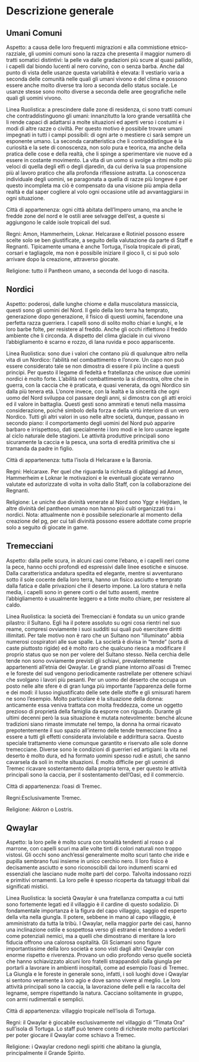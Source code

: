 # Descrizione generale
## Umani Comuni
Aspetto: 
a causa delle loro frequenti migrazioni e alla commistione etnico-razziale, gli uomini comuni sono la razza che presenta il maggior numero di tratti somatici distintivi: la pelle va dalle gradazioni più scure al quasi pallido, i capelli dal biondo lucenti al nero corvino, con o senza barba. Anche dal punto di vista delle usanze questa variabilità è elevata: Il vestiario varia a seconda delle comunità nelle quali gli umani vivono e del clima e possono essere anche molto diverse tra loro a seconda dello status sociale. Le usanze stesse sono molto diverse a seconda delle aree geografiche nelle quali gli uomini vivono.

Linea Ruolistica: 
a prescindere dalle zone di residenza, ci sono tratti comuni che contraddistinguono gli umani: innanzitutto la loro grande versatilità che li rende capaci di adattarsi a molte situazioni ed aperti verso i costumi e i modi di altre razze o civiltà. Per questo motivo è possibile trovare umani impegnati in tutti i campi possibili: di ogni arte o mestiere ci sarà sempre un esponente umano. La seconda caratteristica che li contraddistingue è la curiosità e la sete di conoscenza, non solo pura e teorica, ma anche della pratica delle cose e della realtà, che li spinge a sperimentare vie nuove ed a essere in costante movimento. La vita di un uomo si svolge a ritmi molto più veloci di quella degli elfi o degli djaredin, da cui deriva la sua propensione più al lavoro pratico che alla profonda riflessione astratta. La conoscenza individuale degli uomini, se paragonata a quella di razze più longeve è per questo incompleta ma ciò è compensato da una visione più ampia della realtà e dal saper cogliere al volo ogni occasione utile ad avvantaggiarsi in ogni situazione.

Città di appartenenza: 
ogni città abitata dell’Impero umano, ma anche le fredde zone del nord e le ostili aree selvagge dell’est, a queste si aggiungono le calde isole tropicali del sud.

Regni: 
Amon, Hammerheim, Loknar. Helcaraxe e Rotiniel possono essere scelte solo se ben giustificate, a seguito della valutazione da parte di Staff e Regnanti. Tipicamente umana è anche Tortuga, l’isola tropicale di pirati, corsari e tagliagole, ma non è possibile iniziare il gioco li, ci si può solo arrivare dopo la creazione, attraverso giocate.

Religione: 
tutto il Pantheon umano, a seconda del luogo di nascita.

 

## Nordici

Aspetto: poderosi, dalle lunghe chiome e dalla muscolatura massiccia, questi sono gli uomini del Nord. Il gelo della loro terra ha temprato, generazione dopo generazione, il fisico di questi uomini, facendone una perfetta razza guerriera. I capelli sono di solito molto chiari e lunghi, e le loro barbe folte, per resistere al freddo. Anche gli occhi riflettono il freddo ambiente che li circonda. A dispetto del clima glaciale in cui vivono l’abbigliamento è scarno e rozzo, di lana ruvida e poco appariscente.

Linea Ruolistica: sono due i valori che contano più di qualunque altro nella vita di un Nordico: l’abilità nel combattimento e l’onore. Un capo non può essere considerato tale se non dimostra di essere il più incline a questi principi. Per questo il legame di fedeltà e fratellanza che unisce due uomini nordici è molto forte. L’abilità nel combattimento la si dimostra, oltre che in guerra, con la caccia che è praticata, e quasi venerata, da ogni Nordico sin dalla più tenera età. L’onore invece, con la lealtà e la sincerità che ogni uomo del Nord sviluppa col passare degli anni, si dimostra con gli atti eroici ed il valore in battaglia. Questi gesti sono ammirati e tenuti nella massima considerazione, poiché simbolo della forza e della virtù interiore di un vero Nordico. Tutti gli altri valori in uso nelle altre società, dunque, passano in secondo piano: il comportamento degli uomini del Nord può apparire barbaro e irrispettoso, dati specialmente i loro modi e le loro usanze legate al ciclo naturale delle stagioni. Le attività produttive principali sono sicuramente la caccia e la pesca, una sorta di eredità primitiva che si tramanda da padre in figlio.

Città di appartenenza: tutta l’isola di Helcaraxe e la Baronia.

Regni: Helcaraxe. Per quel che riguarda la richiesta di gildaggi ad Amon, Hammerheim e Loknar le motivazioni e le eventuali giocate verranno valutate ed autorizzate di volta in volta dallo Staff, con la collaborazione dei Regnanti.

Religione: Le uniche due divinità venerate al Nord sono Yggr e Hejldam, le altre divinità del pantheon umano non hanno più culti organizzati tra i nordici.
Nota: attualmente non è possibile selezionarle al momento della creazione del pg, per cui tali divinità possono essere adottate come proprie solo a seguito di giocate in game.

## Tremecciani

Aspetto: dalla pelle scura, in alcuni casi come l’ebano, e i capelli neri come la pece, hanno occhi profondi ed espressivi dalle linee esotiche e sinuose. Dalla caratteristica andatura spedita ed elegante, mentre si avventurano sotto il sole cocente della loro terra, hanno un fisico asciutto e temprato dalla fatica e dalle privazioni che il deserto impone. La loro statura è nella media, i capelli sono in genere corti o del tutto assenti, mentre l’abbigliamento è usualmente leggero e a tinte molto chiare, per resistere al caldo.

Linea Ruolistica: la società dei Tremecciani è fondata su un unico grande pilastro: il Sultano. Egli ha il potere assoluto su ogni cosa rientri nel suo reame, compresi ovviamente i suoi sudditi sui quali può esercitare diritti illimitati. Per tale motivo non è raro che un Sultano non “illuminato” abbia numerosi cospiratori alle sue spalle. La società è divisa in “tende” (sorta di caste piuttosto rigide) ed è molto raro che qualcuno riesca a modificare il proprio status quo se non per volere del Sultano stesso. Nella cerchia delle tende non sono ovviamente previsti gli schiavi, prevalentemente appartenenti all’etnia dei Qwaylar. Le grandi piane intorno all’oasi di Tremec e le foreste del sud vengono periodicamente rastrellate per ottenere schiavi che svolgano i lavori più pesanti. Per un uomo del deserto che occupa un posto nelle alte sfere è di gran lunga più importante l’apparenza delle forme e dei modi: il lusso ingiustificato delle sete delle stoffe e gli smisurati harem ne sono l’esempio. Molto particolare è la situazione della donna: anticamente essa veniva trattata con molta freddezza, come un oggetto prezioso di proprietà della famiglia da esporre con riguardo. Durante gli ultimi decenni però la sua situazione è mutata notevolmente: benché alcune tradizioni siano rimaste immutate nel tempo, la donna ha ormai ricavato prepotentemente il suo spazio all’interno delle tende tremecciane fino a essere a tutti gli effetti considerata inviolabile e addirittura sacra. Questo speciale trattamento viene comunque garantito e riservato alle sole donne tremecciane. Diverse sono le condizioni di guerrieri ed artigiani: la vita nel deserto è molto dura, ed ha formato uomini spesso rudi e astuti, che sanno cavarsela da soli in molte situazioni. É molto difficile per gli uomini di Tremec ricavare sostentamento dalla propria terra, e per questo le attività principali sono la caccia, per il sostentamento dell’Oasi, ed il commercio.

Città di appartenenza: l’oasi di Tremec.

Regni:Esclusivamente Tremec.

Religione: Akkron o Lostris.


## Qwaylar
Aspetto: la loro pelle è molto scura con tonalità tendenti al rosso o al marrone, con capelli scuri ma alle volte tinti di colori naturali non troppo vistosi. Gli occhi sono anch’essi generalmente molto scuri tanto che iride e pupilla sembrano fusi insieme in unico cerchio nero. Il loro fisico è decisamente asciutto e sono riconoscibili dai loro indumenti scarni ed essenziali che lasciano nude molte parti del corpo. Talvolta indossano rozzi e primitivi ornamenti. La loro pelle è spesso ricoperta da tatuaggi tribali dai significati mistici.

Linea Ruolistica: la società Qwaylar è una fratellanza compatta a cui tutti sono fortemente legati ed il villaggio è il cardine di questo sodalizio. Di fondamentale importanza è la figura del capo villaggio, saggio ed esperto della vita nella giungla. Il potere, sebbene in mano al capo villaggio, è amministrato da tutta la tribù. I Qwaylar, nella maggior parte dei casi, hanno una inclinazione ostile e sospettosa verso gli estranei e tendono a vederli come potenziali nemici, ma a quelli che dimostrano di meritare la loro fiducia offrono una calorosa ospitalità. Gli Sciamani sono figure importantissime della loro società e sono visti dagli altri Qwaylar con enorme rispetto e riverenza. Provano un odio profondo verso quelle società che hanno schiavizzato alcuni loro fratelli strappandoli dalla giungla per portarli a lavorare in ambienti inospitali, come ad esempio l’oasi di Tremec. La Giungla e le foreste in generale sono, infatti, i soli luoghi dove i Qwaylar si sentono veramente a loro agio e dove sanno vivere al meglio. Le loro attività principali sono la caccia, la lavorazione delle pelli e la raccolta del legname, sempre rispettando la natura. Cacciano solitamente in gruppo, con armi rudimentali e semplici.

Città di appartenenza: villaggio tropicale nell’isola di Tortuga.

Regni: il Qwaylar è giocabile esclusivamente nel villaggio di “Timata Ora” sull’isola di Tortuga. Lo staff può tenere conto di richieste molto particolari per poter giocare il Qwaylar come schiavo a Tremec.

Religione: i Qwaylar credono negli spiriti che abitano la giungla, principalmente il Grande Spirito.